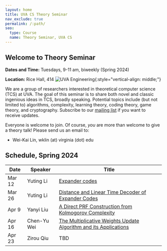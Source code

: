 ```yaml
---
layout: home
title: UVA CS Theory Seminar
nav_exclude: true
permalink: /:path/
seo:
  type: Course
  name: Theory Seminar, UVA CS
---
```


Welcome to Theory Seminar
----------------------------------------
**Dates and Time:** Tuesdays, 9-11 am, biweekly (Spring 2024)

**Location:** Rice Hall, 414 
![UVA Engineering](assets/images/uva-eng.png){:style="vertical-align: middle;"}

We are a group of researchers interested in theoretical computer science (TCS) at UVA.
The goal of this seminar is to share both novel and classic ingenious ideas 
in TCS, broadly speaking.
Potential topics include (but not limited to) algorithms, complexity,
learning theory, coding theory, game theory, and cryptography.
Subscribe to our [mailing list](https://lists.virginia.edu/sympa/info/cs-theory-seminar) if you want to receive updates.

Everyone is welcome to join.
Of course, *you* are more than welcome to give a theory talk! 
Please send us an email to:

- Wei-Kai Lin, wklin (at) virginia (dot) edu

Schedule, Spring 2024
----------------------------------------

|Date    |Speaker               |Title                                    |
|--------|----------------------|-----------------------------------------|
|Mar 12  |Yuting Li             |[Expander codes](20240312-expander-codes.md)                            |
|Mar 26  |Yuting Li             |[Distance and Linear Time Decoder of Expander Codes](20240326-linear-time-expander-codes.md)             |
|Apr 9   |Yanyi Liu             |[A Direct PRF Construction from Kolmogorov Complexity](20240409-prf-from-kolm.md)                            |
|Apr 16  |Chen-Yu Wei           |[The Multiplicative Weights Update Algorithm and its Applications](20240416-multiplicative-weights.md)                            |
|Apr 23  |Zirou Qiu             |TBD                            |
